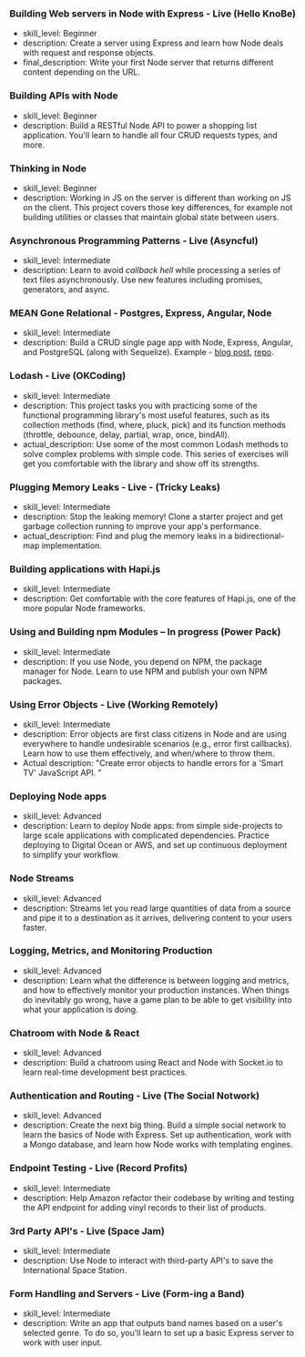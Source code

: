 ### Building Web servers in Node with Express - Live (Hello KnoBe)
- skill_level:  Beginner
- description:  Create a server using Express and learn how Node deals with request and response objects.
- final_description: Write your first Node server that returns different content depending on the URL.

### Building APIs with Node
- skill_level:  Beginner
- description:  Build a RESTful Node API to power a shopping list application. You'll learn to handle all four CRUD requests types, and more.

### Thinking in Node
- skill_level:  Beginner
- description:  Working in JS on the server is different than working on JS on the client. This project covers those key differences, for example not building utilities or classes that maintain global state between users.

### Asynchronous Programming Patterns - Live (Asyncful)
- skill_level:  Intermediate
- description:  Learn to avoid _callback hell_ while processing a series of text files asynchronously. Use new features including promises, generators, and async.

### MEAN Gone Relational - Postgres, Express, Angular, Node
- skill_level:  Intermediate
- description:  Build a CRUD single page app with Node, Express, Angular, and PostgreSQL (along with Sequelize). Example - [blog post](http://mherman.org/blog/2015/02/12/postgresql-and-nodejs), [repo](https://github.com/mjhea0/node-postgres-todo).

### Lodash - Live (OKCoding)
- skill_level:  Intermediate
- description:  This project tasks you with practicing some of the functional programming library's most useful features, such as its collection methods (find, where, pluck, pick) and its function methods (throttle, debounce, delay, partial, wrap, once, bindAll).
- actual_description: Use some of the most common Lodash methods to solve complex problems with simple code. This series of exercises will get you comfortable with the library and show off its strengths.

### Plugging Memory Leaks - Live - (Tricky Leaks)
- skill_level:  Intermediate
- description:  Stop the leaking memory! Clone a starter project and get garbage collection running to improve your app's performance.
- actual_description: Find and plug the memory leaks in a bidirectional-map implementation.

### Building applications with Hapi.js
- skill_level:  Intermediate
- description:  Get comfortable with the core features of Hapi.js, one of the more popular Node frameworks.

### Using and Building npm Modules – In progress (Power Pack)
- skill_level:  Intermediate
- description:  If you use Node, you depend on NPM, the package manager for Node. Learn to use NPM and publish your own NPM packages.

### Using Error Objects - Live (Working Remotely)
- skill_level:  Intermediate
- description:  Error objects are first class citizens in Node and are using everywhere to handle undesirable scenarios (e.g., error first callbacks). Learn how to use them effectively, and when/where to throw them.
- Actual description: "Create error objects to handle errors for a 'Smart TV' JavaScript API. "

### Deploying Node apps
- skill_level:  Advanced
- description:  Learn to deploy Node apps: from simple side-projects to large scale applications with complicated dependencies. Practice deploying to Digital Ocean or AWS, and set up continuous deployment to simplify your workflow.

### Node Streams
- skill_level:  Advanced
- description:  Streams let you read large quantities of data from a source and pipe it to a destination as it arrives, delivering content to your users faster.

### Logging, Metrics, and Monitoring Production
- skill_level:  Advanced
- description:  Learn what the difference is between logging and metrics, and how to effectively monitor your production instances. When things do inevitably go wrong, have a game plan to be able to get visibility into what your application is doing.

### Chatroom with Node & React
- skill_level:  Advanced
- description:  Build a chatroom using React and Node with Socket.io to learn real-time development best practices.

### Authentication and Routing - Live (The Social Notwork)
- skill_level:  Advanced
- description:  Create the next big thing. Build a simple social network to learn the basics of Node with Express. Set up authentication, work with a Mongo database, and learn how Node works with templating engines.

### Endpoint Testing - Live (Record Profits)
- skill_level:  Intermediate
- description:  Help Amazon refactor their codebase by writing and testing the API endpoint for adding vinyl records to their list of products.

### 3rd Party API's - Live (Space Jam)
- skill_level:  Intermediate
- description:  Use Node to interact with third-party API's to save the International Space Station.

### Form Handling and Servers - Live (Form-ing a Band)
- skill_level:  Intermediate
- description:  Write an app that outputs band names based on a user's selected genre. To do so, you'll learn to set up a basic Express server to work with user input.
